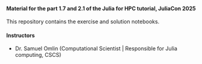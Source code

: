 #### Material for the part 1.7 and 2.1 of the Julia for HPC tutorial, JuliaCon 2025

This repository contains the exercise and solution notebooks.

#### Instructors

- Dr. Samuel Omlin (Computational Scientist | Responsible for Julia computing, CSCS)
